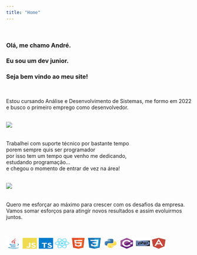 ```yaml
---
title: "Home"
---
```


<br>

### Olá, me chamo André.
### Eu sou um dev junior.
### Seja bem vindo ao meu site!

<br>

Estou cursando Análise e Desenvolvimento de Sistemas, me formo em 2022   
e busco o primeiro emprego como desenvolvedor.

<br>

<div>
  <a href="https://github.com/andrer54">
  <img height="180em" src="https://github-readme-stats.vercel.app/api/top-langs/?username=andrer54&layout=compact&langs_count=7&theme=light"/>
  </a>
</div>


<br>

Trabalhei com suporte técnico por bastante tempo  
porem sempre quis ser programador  
por isso tem um tempo que venho me dedicando,  
estudando programação...    
e chegou o momento de entrar de vez na área!  

<br>

<div>
  <a href="https://github.com/andrer54">
  <img height="180em" src="https://github-readme-stats.vercel.app/api?username=andrer54&show_icons=true&theme=light&include_all_commits=true&count_private=true"/>
  </a>
</div>

<br>

Quero me esforçar ao máximo para crescer com os desafios da empresa.
Vamos somar esforços para atingir novos resultados
e assim evoluirmos juntos.

<br>


<br>
<div style="display: inline_block">
    <img align="center" alt="Java" height="30" width="40" src="https://raw.githubusercontent.com/devicons/devicon/master/icons/java/java-original.svg">
    <img align="center" alt="Js" height="30" width="40" src="https://raw.githubusercontent.com/devicons/devicon/master/icons/javascript/javascript-plain.svg">
    <img align="center" alt="Ts" height="30" width="40" src="https://raw.githubusercontent.com/devicons/devicon/master/icons/typescript/typescript-plain.svg">
    <img align="center" alt="React" height="30" width="40" src="https://raw.githubusercontent.com/devicons/devicon/master/icons/react/react-original.svg">
    <img align="center" alt="HTML" height="30" width="40" src="https://raw.githubusercontent.com/devicons/devicon/master/icons/html5/html5-original.svg">
    <img align="center" alt="CSS" height="30" width="40" src="https://raw.githubusercontent.com/devicons/devicon/master/icons/css3/css3-original.svg">
    <img align="center" alt="Python" height="30" width="40" src="https://raw.githubusercontent.com/devicons/devicon/master/icons/python/python-original.svg">
    <img align="center" alt="Csharp" height="30" width="40" src="https://raw.githubusercontent.com/devicons/devicon/master/icons/csharp/csharp-original.svg">
    <img align="center" alt="php" height="30" width="40" src="https://raw.githubusercontent.com/devicons/devicon/master/icons/php/php-original.svg">
    <img align="center" alt="angular" height="30" width="40" src="https://raw.githubusercontent.com/devicons/devicon/master/icons/angularjs/angularjs-plain.svg">
</div>
<br>

